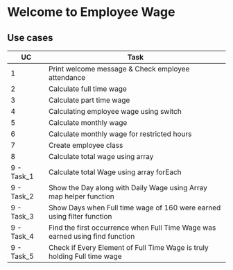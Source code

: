 # **Welcome to Employee Wage**

## Use cases ##
UC          | Task
------------|--------------
1           | Print welcome message & Check employee attendance
2           | Calculate full time wage
3           | Calculate part time wage
4           | Calculating employee wage using switch
5           | Calculate monthly wage 
6           | Calculate monthly wage for restricted hours
7           | Create employee class
8           | Calculate total wage using array
9 - Task_1  | Calculate total Wage using array forEach
9 - Task_2  | Show the Day along with Daily Wage using Array map helper function
9 - Task_3  | Show Days when Full time wage of 160 were earned using filter function
9 - Task_4  | Find the first occurrence when Full Time Wage was earned using find function
9 - Task_5  | Check if Every Element of Full Time Wage is truly holding Full time wage